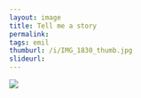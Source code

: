 ```yaml
---
layout: image
title: Tell me a story
permalink: 
tags: emil
thumburl: /i/IMG_1830_thumb.jpg
slideurl: 
---
```


![]({{site.url}}/i/IMG_1830.jpg)


